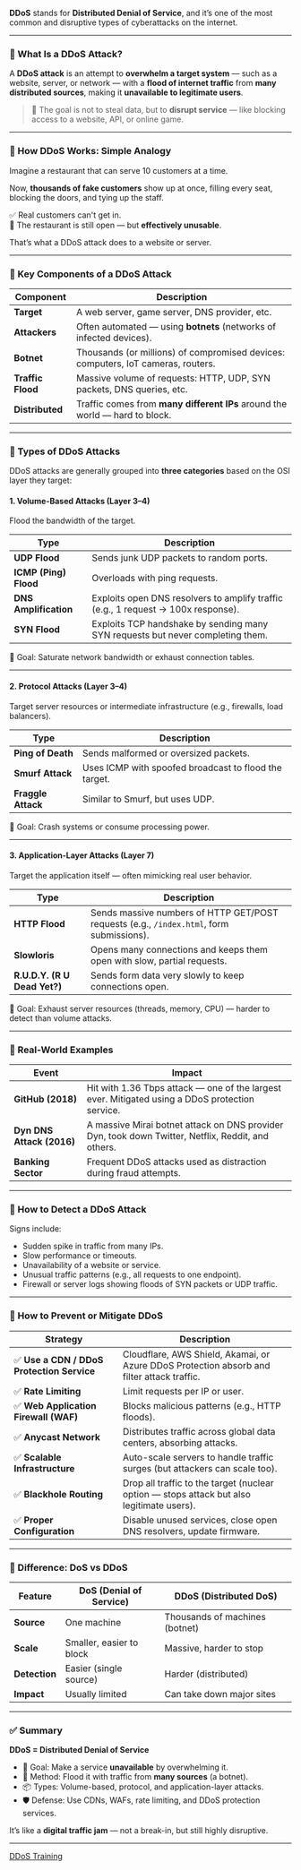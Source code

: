 **DDoS** stands for **Distributed Denial of Service**, and it’s one of the most common and disruptive types of cyberattacks on the internet.

---

### 🔹 What Is a DDoS Attack?

A **DDoS attack** is an attempt to **overwhelm a target system** — such as a website, server, or network — with a **flood of internet traffic** from **many distributed sources**, making it **unavailable to legitimate users**.

> 🚫 The goal is not to steal data, but to **disrupt service** — like blocking access to a website, API, or online game.

---

### 🔹 How DDoS Works: Simple Analogy

Imagine a restaurant that can serve 10 customers at a time.

Now, **thousands of fake customers** show up at once, filling every seat, blocking the doors, and tying up the staff.

✅ Real customers can't get in.  
🚫 The restaurant is still open — but **effectively unusable**.

That’s what a DDoS attack does to a website or server.

---

### 🔹 Key Components of a DDoS Attack

| Component         | Description                                                                      |
| ----------------- | -------------------------------------------------------------------------------- |
| **Target**        | A web server, game server, DNS provider, etc.                                    |
| **Attackers**     | Often automated — using **botnets** (networks of infected devices).              |
| **Botnet**        | Thousands (or millions) of compromised devices: computers, IoT cameras, routers. |
| **Traffic Flood** | Massive volume of requests: HTTP, UDP, SYN packets, DNS queries, etc.            |
| **Distributed**   | Traffic comes from **many different IPs** around the world — hard to block.      |

---

### 🔹 Types of DDoS Attacks

DDoS attacks are generally grouped into **three categories** based on the OSI layer they target:

#### 1. **Volume-Based Attacks** (Layer 3–4)

Flood the bandwidth of the target.

| Type                  | Description                                                                       |
| --------------------- | --------------------------------------------------------------------------------- |
| **UDP Flood**         | Sends junk UDP packets to random ports.                                           |
| **ICMP (Ping) Flood** | Overloads with ping requests.                                                     |
| **DNS Amplification** | Exploits open DNS resolvers to amplify traffic (e.g., 1 request → 100x response). |
| **SYN Flood**         | Exploits TCP handshake by sending many SYN requests but never completing them.    |

🎯 Goal: Saturate network bandwidth or exhaust connection tables.

---

#### 2. **Protocol Attacks** (Layer 3–4)

Target server resources or intermediate infrastructure (e.g., firewalls, load balancers).

| Type               | Description                                           |
| ------------------ | ----------------------------------------------------- |
| **Ping of Death**  | Sends malformed or oversized packets.                 |
| **Smurf Attack**   | Uses ICMP with spoofed broadcast to flood the target. |
| **Fraggle Attack** | Similar to Smurf, but uses UDP.                       |

🎯 Goal: Crash systems or consume processing power.

---

#### 3. **Application-Layer Attacks** (Layer 7)

Target the application itself — often mimicking real user behavior.

| Type                         | Description                                                                              |
| ---------------------------- | ---------------------------------------------------------------------------------------- |
| **HTTP Flood**               | Sends massive numbers of HTTP GET/POST requests (e.g., `/index.html`, form submissions). |
| **Slowloris**                | Opens many connections and keeps them open with slow, partial requests.                  |
| **R.U.D.Y. (R U Dead Yet?)** | Sends form data very slowly to keep connections open.                                    |

🎯 Goal: Exhaust server resources (threads, memory, CPU) — harder to detect than volume attacks.

---

### 🔹 Real-World Examples

| Event                     | Impact                                                                                             |
| ------------------------- | -------------------------------------------------------------------------------------------------- |
| **GitHub (2018)**         | Hit with 1.36 Tbps attack — one of the largest ever. Mitigated using a DDoS protection service.    |
| **Dyn DNS Attack (2016)** | A massive Mirai botnet attack on DNS provider Dyn, took down Twitter, Netflix, Reddit, and others. |
| **Banking Sector**        | Frequent DDoS attacks used as distraction during fraud attempts.                                   |

---

### 🔹 How to Detect a DDoS Attack

Signs include:

- Sudden spike in traffic from many IPs.
- Slow performance or timeouts.
- Unavailability of a website or service.
- Unusual traffic patterns (e.g., all requests to one endpoint).
- Firewall or server logs showing floods of SYN packets or UDP traffic.

---

### 🔹 How to Prevent or Mitigate DDoS

| Strategy                                   | Description                                                                                |
| ------------------------------------------ | ------------------------------------------------------------------------------------------ |
| ✅ **Use a CDN / DDoS Protection Service** | Cloudflare, AWS Shield, Akamai, or Azure DDoS Protection absorb and filter attack traffic. |
| ✅ **Rate Limiting**                       | Limit requests per IP or user.                                                             |
| ✅ **Web Application Firewall (WAF)**      | Blocks malicious patterns (e.g., HTTP floods).                                             |
| ✅ **Anycast Network**                     | Distributes traffic across global data centers, absorbing attacks.                         |
| ✅ **Scalable Infrastructure**             | Auto-scale servers to handle traffic surges (but attackers can scale too).                 |
| ✅ **Blackhole Routing**                   | Drop all traffic to the target (nuclear option — stops attack but also legitimate users).  |
| ✅ **Proper Configuration**                | Disable unused services, close open DNS resolvers, update firmware.                        |

---

### 🔹 Difference: DoS vs DDoS

| Feature       | DoS (Denial of Service)  | DDoS (Distributed DoS)         |
| ------------- | ------------------------ | ------------------------------ |
| **Source**    | One machine              | Thousands of machines (botnet) |
| **Scale**     | Smaller, easier to block | Massive, harder to stop        |
| **Detection** | Easier (single source)   | Harder (distributed)           |
| **Impact**    | Usually limited          | Can take down major sites      |

---

### ✅ Summary

**DDoS = Distributed Denial of Service**

- 🎯 Goal: Make a service **unavailable** by overwhelming it.
- 🧩 Method: Flood it with traffic from **many sources** (a botnet).
- 📦 Types: Volume-based, protocol, and application-layer attacks.
- 🛡️ Defense: Use CDNs, WAFs, rate limiting, and DDoS protection services.

It’s like a **digital traffic jam** — not a break-in, but still highly disruptive.

---

[DDoS Training](https://github.com/MohsenEbrahimi86/ACFCP-notes/blob/main/Module5/DDoS-Protection.md)
